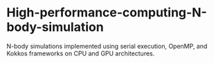# High-performance-computing-N-body-simulation
N-body simulations implemented using serial execution, OpenMP, and Kokkos frameworks  on CPU and GPU architectures.
